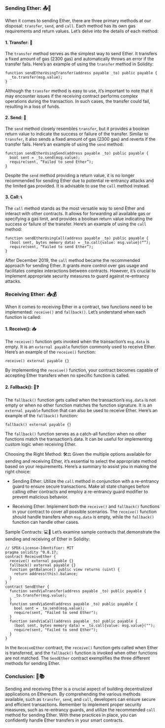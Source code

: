 ### Sending Ether: 📤🚀

When it comes to sending Ether, there are three primary methods at our disposal: `transfer`, `send`, and `call`. Each method has its own gas requirements and return values. Let’s delve into the details of each method:

#### 1. Transfer: 🔄

The `transfer` method serves as the simplest way to send Ether. It transfers a fixed amount of gas (2300 gas) and automatically throws an error if the transfer fails. Here’s an example of using the `transfer` method in Solidity:

```solidity
function sendEtherUsingTransfer(address payable _to) public payable {
  _to.transfer(msg.value);
}
```

Although the `transfer` method is easy to use, it’s important to note that it may encounter issues if the receiving contract performs complex operations during the transaction. In such cases, the transfer could fail, resulting in a loss of funds.

#### 2. Send: 📩

The `send` method closely resembles `transfer`, but it provides a boolean return value to indicate the success or failure of the transfer. Similar to `transfer`, it also sends a fixed amount of gas (2300 gas) and reverts if the transfer fails. Here’s an example of using the `send` method:

```solidity
function sendEtherUsingSend(address payable _to) public payable {
  bool sent = _to.send(msg.value);
  require(sent, “Failed to send Ether”);
}
```

Despite the `send` method providing a return value, it is no longer recommended for sending Ether due to potential re-entrancy attacks and the limited gas provided. It is advisable to use the `call` method instead.

#### 3. Call: 📞

The `call` method stands as the most versatile way to send Ether and interact with other contracts. It allows for forwarding all available gas or specifying a gas limit, and provides a boolean return value indicating the success or failure of the transfer. Here’s an example of using the `call` method:

```solidity
function sendEtherUsingCall(address payable _to) public payable {
  (bool sent, bytes memory data) = _to.call{value: msg.value}(“”);
  require(sent, “Failed to send Ether”);
}
```

After December 2019, the `call` method became the recommended approach for sending Ether. It grants more control over gas usage and facilitates complex interactions between contracts. However, it’s crucial to implement appropriate security measures to guard against re-entrancy attacks.

### Receiving Ether: 📥💰
When it comes to receiving Ether in a contract, two functions need to be implemented: `receive()` and `fallback()`. Let’s understand when each function is called:

#### 1. Receive(): 📥

The `receive()` function gets invoked when the transaction’s `msg.data` is empty. It is an `external payable` function commonly used to receive Ether. Here’s an example of the `receive()` function:

```solidity
receive() external payable {}
```

By implementing the `receive()` function, your contract becomes capable of accepting Ether transfers when no specific function is called.

#### 2. Fallback(): 🔄❓

The `fallback()` function gets called when the transaction’s `msg.data` is not empty or when no other function matches the function signature. It is an `external payable` function that can also be used to receive Ether. Here’s an example of the `fallback()` function:

```solidity
fallback() external payable {}
```

The `fallback()` function serves as a catch-all function when no other functions match the transaction’s data. It can be useful for implementing custom logic when receiving Ether.

Choosing the Right Method: 🛠️⚖️
Given the multiple options available for sending and receiving Ether, it’s essential to select the appropriate method based on your requirements. Here’s a summary to assist you in making the right choice:

- Sending Ether: Utilize the `call` method in conjunction with a re-entrancy guard to ensure secure transactions. Make all state changes before calling other contracts and employ a re-entrancy guard modifier to prevent malicious behavior.

- Receiving Ether: Implement both the `receive()` and `fallback()` functions in your contract to cover all possible scenarios. The `receive()` function should handle transfers when `msg.data` is empty, while the `fallback()` function can handle other cases.

Sample Contracts: 💻📝
Let’s examine sample contracts that demonstrate the sending and receiving of Ether in Solidity:
```solidity
// SPDX-License-Identifier: MIT
pragma solidity ^0.8.17;
contract ReceiveEther {
  receive() external payable {}
  fallback() external payable {}
  function getBalance() public view returns (uint) {
    return address(this).balance;
  }
}
contract SendEther {
  function sendViaTransfer(address payable _to) public payable {
    _to.transfer(msg.value);
  }
  function sendViaSend(address payable _to) public payable {
    bool sent = _to.send(msg.value);
    require(sent, "Failed to send Ether");
  }
  function sendViaCall(address payable _to) public payable {
    (bool sent, bytes memory data) = _to.call{value: msg.value}("");
    require(sent, "Failed to send Ether");
  }
}
```
In the `ReceiveEther` contract, the `receive()` function gets called when Ether is transferred, and the `fallback()` function is invoked when other functions are not matched. The `SendEther` contract exemplifies the three different methods for sending Ether.

### Conclusion: 🎉📚
Sending and receiving Ether is a crucial aspect of building decentralized applications on Ethereum. By comprehending the various methods available, such as `transfer`, `send`, and `call`, developers can ensure secure and efficient transactions. Remember to implement proper security measures, such as re-entrancy guards, and utilize the recommended `call` method for sending Ether. With these practices in place, you can confidently handle Ether transfers in your smart contracts.